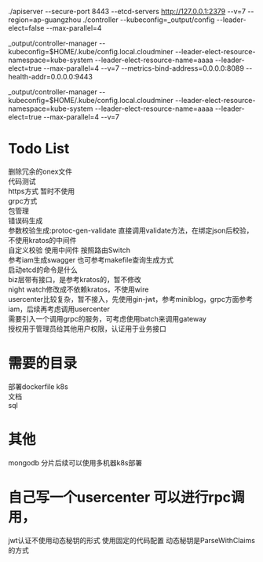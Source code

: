 ./apiserver --secure-port 8443 --etcd-servers http://127.0.0.1:2379 --v=7 --region=ap-guangzhou
./controller  --kubeconfig=_output/config --leader-elect=false --max-parallel=4


 _output/controller-manager --kubeconfig=$HOME/.kube/config.local.cloudminer --leader-elect-resource-namespace=kube-system --leader-elect-resource-name=aaaa --leader-elect=true --max-parallel=4 --v=7 --metrics-bind-address=0.0.0.0:8089  --health-addr=0.0.0.0:9443


_output/controller-manager --kubeconfig=$HOME/.kube/config.local.cloudminer --leader-elect-resource-namespace=kube-system --leader-elect-resource-name=aaaa --leader-elect=true --max-parallel=4 --v=7


# Todo List
删除冗余的onex文件     
代码测试  
https方式 暂时不使用  
grpc方式   
包管理  
错误码生成    
参数校验生成:protoc-gen-validate 直接调用validate方法，在绑定json后校验，不使用kratos的中间件  
自定义校验 使用中间件 按照路由Switch   
参考iam生成swagger  也可参考makefile查询生成方式    
启动etcd的命令是什么  
biz层带有接口，是参考kratos的，暂不修改  
night watch修改成不依赖kratos，不使用wire  
usercenter比较复杂，暂不接入，先使用gin-jwt，参考miniblog，grpc方面参考iam，后续再考虑调用usercenter    
需要引入一个调用grpc的服务，可考虑使用batch来调用gateway    
授权用于管理员给其他用户权限，认证用于业务接口


# 需要的目录
部署dockerfile k8s     
文档  
sql
# 其他
mongodb 分片后续可以使用多机器k8s部署


# 自己写一个usercenter 可以进行rpc调用，
jwt认证不使用动态秘钥的形式 使用固定的代码配置
动态秘钥是ParseWithClaims的方式 
